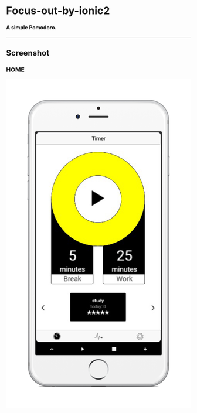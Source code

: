 # Focus-out-by-ionic2

#### A simple Pomodoro.

***

## Screenshot

### HOME

![Home](./screenshot/home.png)
